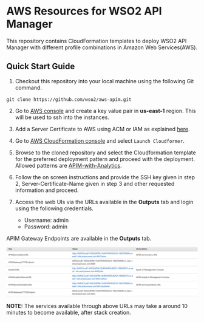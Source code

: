# AWS Resources for WSO2 API Manager

This repository contains CloudFormation templates to deploy WSO2 API Manager with different profile combinations in Amazon Web Services(AWS).

## Quick Start Guide

1. Checkout this repository into your local machine using the following Git command.
```
git clone https://github.com/wso2/aws-apim.git
```

2. Go to [AWS console](https://console.aws.amazon.com/ec2/v2/home#KeyPairs:sort=keyName) and create a key value pair in **us-east-1** region. This will be used to ssh into the instances.

3. Add a Server Certificate to AWS using ACM or IAM as explained [here](https://docs.aws.amazon.com/IAM/latest/UserGuide/id_credentials_server-certs.html).

4. Go to [AWS CloudFormation console](https://console.aws.amazon.com/cloudformation/home) and select ``Launch Cloudformer``.

5. Browse to the cloned repository and select the Cloudformation template for the preferred deployment pattern and proceed with the deployment.
    <br> Allowed patterns are [APIM-with-Analytics](https://github.com/wso2/aws-apim/tree/master/APIM-with-Analytics).
6. Follow the on screen instructions and provide the SSH key given in step 2, Server-Certificate-Name given in step 3 and other requested information and proceed.

7. Access the web UIs via the URLs available in the **Outputs** tab and login using the following credentials.
   * Username: admin <br>
   * Password: admin

APIM Gateway Endpoints are available in the **Outputs** tab.

![Successful stack](APIM-with-Analytics/images/stackcreation.png)

**NOTE:** The services available through above URLs may take a around 10 minutes to become available, after stack creation.
